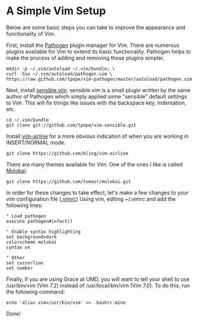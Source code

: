 A Simple Vim Setup
==================
Below are some basic steps you can take to improve the appearance and
functionality of Vim.

First, install the [Pathogen](https://github.com/tpope/vim-pathogen) plugin 
manager for Vim. There are numerous plugins available for Vim to extend its
basic functionality. Pathogen helps to make the process of adding and removing
those plugins simpler.

```
mkdir -p ~/.vim/autoload ~/.vim/bundle; \
curl -Sso ~/.vim/autoload/pathogen.vim \
https://raw.github.com/tpope/vim-pathogen/master/autoload/pathogen.vim
```

Next, install [sensible.vim](https://github.com/tpope/vim-sensible). 
sensible.vim is a small plugin written by the same author of Pathogen which
simply applied some "sensible" default settings to Vim. This will fix things
like issues with the backspace key, indentation, etc.

```
cd ~/.vim/bundle
git clone git://github.com/tpope/vim-sensible.git
```

Install [vim-airline](https://github.com/bling/vim-airline) for a more obvious
indication of when you are working in INSERT/NORMAL mode.

```
git clone https://github.com/bling/vim-airline
```

There are many themes available for Vim. One of the ones I like is called
[Molokai](https://github.com/tomasr/molokai):

```
git clone https://github.com/tomasr/molokai.git
```

In order for these changes to take effect, let's make a few changes to
your vim configuration file ([.vimrc](http://vimdoc.sourceforge.net/htmldoc/starting.html))
Using vim, editing ~/.vimrc and add the following lines:

```
" Load pathogen
execute pathogen#infect()

" Enable syntax highlighting
set background=dark                                                                                     
colorscheme molokai
syntax on

" Other
set cursorline
set number
```

Finally, if you are using Grace at UMD, you will want to tell your shell to
use /usr/bin/vim (Vim 7.2) instead of /usr/local/bin/vim (Vim 7.0). To do this,
run the following command:

```
echo 'alias vim=/usr/bin/vim' >> .bashrc.mine
```
Done!
